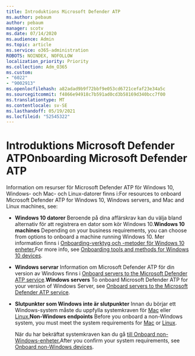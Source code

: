 ```yaml
---
title: Introduktions Microsoft Defender ATP
ms.author: pebaum
author: pebaum
manager: scotv
ms.date: 07/14/2020
ms.audience: Admin
ms.topic: article
ms.service: o365-administration
ROBOTS: NOINDEX, NOFOLLOW
localization_priority: Priority
ms.collection: Adm_O365
ms.custom:
- "6022"
- "9002913"
ms.openlocfilehash: a82adad9b9f72bbf9e053cd6721cefaf23e34a5c
ms.sourcegitcommit: f4866e94918c7b591ad0cd3b58169d340bcc7f00
ms.translationtype: MT
ms.contentlocale: sv-SE
ms.lasthandoff: 05/19/2021
ms.locfileid: "52545322"
---
```

# <a name="onboarding-microsoft-defender-atp"></a><span data-ttu-id="bda20-102">Introduktions Microsoft Defender ATP</span><span class="sxs-lookup"><span data-stu-id="bda20-102">Onboarding Microsoft Defender ATP</span></span>

<span data-ttu-id="bda20-103">Information om resurser för Microsoft Defender ATP för Windows 10, Windows- och Mac- och Linux-datorer finns i:</span><span class="sxs-lookup"><span data-stu-id="bda20-103">For resources to onboard Microsoft Defender ATP for Windows 10, Windows servers, and Mac and Linux machines, see:</span></span> 

- <span data-ttu-id="bda20-104">**Windows 10 datorer** Beroende på dina affärskrav kan du välja bland alternativ för att registrera en dator som kör Windows 10.</span><span class="sxs-lookup"><span data-stu-id="bda20-104">**Windows 10 machines** Depending on your business requirements, you can choose from options to onboard a machine running Windows 10.</span></span> <span data-ttu-id="bda20-105">Mer information finns i [Onboarding-verktyg och -metoder för Windows 10 enheter.](/windows/security/threat-protection/microsoft-defender-atp/configure-endpoints)</span><span class="sxs-lookup"><span data-stu-id="bda20-105">For more info, see [Onboarding tools and methods for Windows 10 devices](/windows/security/threat-protection/microsoft-defender-atp/configure-endpoints).</span></span> 

- <span data-ttu-id="bda20-106">**Windows servrar** Information om Microsoft Defender ATP för din version av Windows finns i [Onboard servers to the Microsoft Defender ATP service](/windows/security/threat-protection/microsoft-defender-atp/configure-server-endpoints).</span><span class="sxs-lookup"><span data-stu-id="bda20-106">**Windows servers** To onboard Microsoft Defender ATP for your version of Windows Server, see [Onboard servers to the Microsoft Defender ATP service](/windows/security/threat-protection/microsoft-defender-atp/configure-server-endpoints).</span></span>

- <span data-ttu-id="bda20-107">**Slutpunkter som Windows inte är slutpunkter**  Innan du börjar ett Windows-system måste du uppfylla systemkraven för [Mac](/windows/security/threat-protection/microsoft-defender-atp/microsoft-defender-atp-mac#system-requirements) eller [Linux.](/windows/security/threat-protection/microsoft-defender-atp/microsoft-defender-atp-linux#system-requirements)</span><span class="sxs-lookup"><span data-stu-id="bda20-107">**Non-Windows endpoints**  Before you onboard a non-Windows system, you must meet the system requirements for [Mac](/windows/security/threat-protection/microsoft-defender-atp/microsoft-defender-atp-mac#system-requirements) or [Linux](/windows/security/threat-protection/microsoft-defender-atp/microsoft-defender-atp-linux#system-requirements).</span></span>

    <span data-ttu-id="bda20-108">När du har bekräftat systemkraven kan du gå [till Onboard non-Windows-enheter.](/windows/security/threat-protection/microsoft-defender-atp/configure-endpoints-non-windows#onboarding-non-windows-machines)</span><span class="sxs-lookup"><span data-stu-id="bda20-108">After you confirm your system requirements, see [Onboard non-Windows devices](/windows/security/threat-protection/microsoft-defender-atp/configure-endpoints-non-windows#onboarding-non-windows-machines).</span></span>